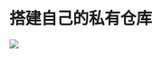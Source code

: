 # 搭建自己的私有仓库
![](https://github.com/rankaifeng/MyNexuesDemo/raw/master/mipmap-hdpi/ic_launcher.png)

